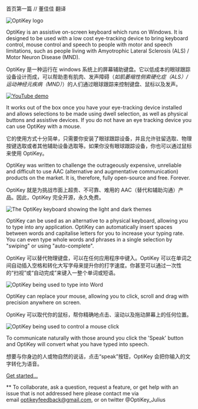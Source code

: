 首页第一篇 // 董佳佳 翻译

![OptiKey logo](https://github.com/JuliusSweetland/OptiKey/raw/gh-pages/images/OptiKey-logo-600x200.png)

OptiKey is an assistive on-screen keyboard which runs on Windows. It is designed to be used with a low cost eye-tracking device to bring keyboard control, mouse control and speech to people with motor and speech limitations, such as people living with Amyotrophic Lateral Sclerosis (ALS) / Motor Neuron Disease (MND).

OptiKey 是一种运行在 windows 系统上的屏幕辅助键盘。它以低成本的眼球跟踪设备设计而成，可以帮助患有肌肉、发声障碍（_如肌萎缩性侧索硬化症（ALS）/运动神经元疾病（MND）_）的人们通过眼球跟踪来控制键盘、鼠标以及发声。

[![YouTube demo](https://github.com/JuliusSweetland/OptiKey/raw/gh-pages/images/OptiKey-YouTube.png)](https://www.youtube.com/watch?v=HLkyORh7vKk "OptiKey demo")

It works out of the box once you have your eye-tracking device installed and allows selections to be made using dwell selection, as well as physical buttons and assistive devices. If you do not have an eye tracking device you can use OptiKey with a mouse.

它的使用方式十分简单，只需要你安装了眼球跟踪设备，并且允许驻留选取、物理按键选取或者其他辅助设备选取等。如果你没有眼球跟踪设备，你也可以通过鼠标来使用 OptiKey。

OptiKey was written to challenge the outrageously expensive, unreliable and difficult to use AAC (alternative and augmentative communication) products on the market. It is, therefore, fully open-source and free. Forever.

OptiKey 就是为挑战市面上超贵、不可靠、难用的 AAC（替代和辅助沟通）产品。因此，OptiKey 完全开源，永久免费。

![The OptiKey keyboard showing the light and dark themes](https://camo.githubusercontent.com/dd5f029996cebb5ab1212199ade7ac8198796bfb/687474703a2f2f6a756c69757373776565746c616e642e6769746875622e696f2f4f7074694b65792f696d616765732f4b6579626f617264735f416c7068615f53686f77696e675f4c696768745f416e645f4461726b5f5468656d65732e706e67)

OptiKey can be used as an alternative to a physical keyboard, allowing you to type into any application. OptiKey can automatically insert spaces between words and capitalise letters for you to increase your typing rate. You can even type whole words and phrases in a single selection by "swiping" or using "auto-complete".

OptiKey 可以替代物理键盘，可以在任何应用程序中键入。OptiKey 可以在单词之间自动插入空格和转化大写字母来提升你的打字速度。你甚至可以通过一次性的“扫视”或“自动完成”来键入一整个单词或短语。

![OptiKey being used to type into Word](https://camo.githubusercontent.com/0b6650b4319a176496527b13cdd3d268e1b57d93/687474703a2f2f6a756c69757373776565746c616e642e6769746875622e696f2f4f7074694b65792f696d616765732f547970696e675f496e746f5f576f72642e706e67)

OptiKey can replace your mouse, allowing you to click, scroll and drag with precision anywhere on screen.

OptiKey 可以取代你的鼠标，帮你精确地点击、滚动以及拖动屏幕上的任何位置。 

![OptiKey being used to control a mouse click](https://camo.githubusercontent.com/7d46911771874b2e5ce6b9e1c505225145eca223/687474703a2f2f6a756c69757373776565746c616e642e6769746875622e696f2f4f7074694b65792f696d616765732f436c69636b696e675f4f6e5f4d61676e69666965645f466f6c6465722e706e67)

To communicate naturally with those around you click the 'Speak' button and OptiKey will convert what you have typed into speech.

想要与你身边的人或物自然的说话，点击“speak”按钮，OptiKey 会把你输入的文字转化为语音。

[Get started...](https://github.com/JuliusSweetland/OptiKey/wiki/Get-Started)


** To collaborate, ask a question, request a feature, or get help with an issue that is not addressed here please contact me via email [optikeyfeedback@gmail.com](mailto:optikeyfeedback@gmail.com), or on twitter @OptiKey_Julius

